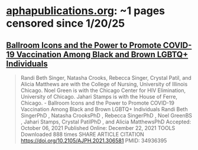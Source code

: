 



# [aphapublications.org](aphapublications.org): ~1 pages censored since 1/20/25

## [Ballroom Icons and the Power to Promote COVID-19 Vaccination Among Black and Brown LGBTQ+ Individuals](https://ajph.aphapublications.org/doi/abs/10.2105/AJPH.2021.306581?af=R)


> Randi Beth Singer, Natasha Crooks, Rebecca Singer, Crystal Patil, and Alicia Matthews are with the College of Nursing, University of Illinois Chicago. Noel Green is with the Chicago Center for HIV Elimination, University of Chicago. Jahari Stamps is with the House of Ferre, Chicago. - Ballroom Icons and the Power to Promote COVID-19 Vaccination Among Black and Brown LGBTQ+ Individuals Randi Beth SingerPhD , Natasha CrooksPhD , Rebecca SingerPhD , Noel GreenBS , Jahari Stamps, Crystal PatilPhD , and Alicia MatthewsPhD Accepted: October 06, 2021 Published Online: December 22, 2021 TOOLS Downloaded 888 times SHARE ARTICLE CITATION https://doi.org/10.2105/AJPH.2021.306581 PMID: 34936395